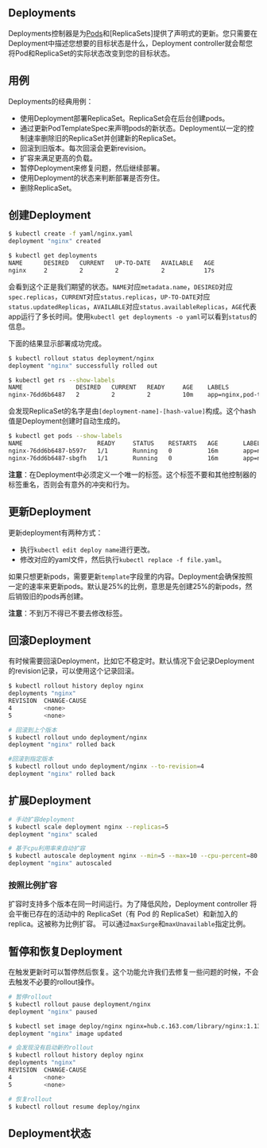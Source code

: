 ## Deployments

Deployments控制器是为[Pods](pod.md)和[ReplicaSets]提供了声明式的更新。您只需要在Deployment中描述您想要的目标状态是什么，Deployment controller就会帮您将Pod和ReplicaSet的实际状态改变到您的目标状态。

## 用例

Deployments的经典用例：

- 使用Deployment部署ReplicaSet。ReplicaSet会在后台创建pods。
- 通过更新PodTemplateSpec来声明pods的新状态。Deployment以一定的控制速率删除旧的ReplicaSet并创建新的ReplicaSet。
- 回滚到旧版本。每次回滚会更新revision。
- 扩容来满足更高的负载。
- 暂停Deployment来修复问题，然后继续部署。
- 使用Deployment的状态来判断部署是否夯住。
- 删除ReplicaSet。

## 创建Deployment

```bash
$ kubectl create -f yaml/nginx.yaml
deployment "nginx" created

$ kubectl get deployments
NAME      DESIRED   CURRENT   UP-TO-DATE   AVAILABLE   AGE
nginx     2         2         2            2           17s
```

会看到这个正是我们期望的状态。`NAME`对应`metadata.name`，`DESIRED`对应`spec.replicas`，`CURRENT`对应`status.replicas`，`UP-TO-DATE`对应`status.updatedReplicas`，`AVAILABLE`对应`status.availableReplicas`，`AGE`代表app运行了多长时间。使用`kubectl get deployments -o yaml`可以看到`status`的信息。

下面的结果显示部署成功完成。
```bash
$ kubectl rollout status deployment/nginx
deployment "nginx" successfully rolled out
```

```bash
$ kubectl get rs --show-labels
NAME               DESIRED   CURRENT   READY     AGE    LABELS
nginx-76dd6b6487   2         2         2         10m    app=nginx,pod-template-hash=3288262043
```

会发现ReplicaSet的名字是由`[deployment-name]-[hash-value]`构成。这个hash值是Deployment创建时自动生成的。

```bash
$ kubectl get pods --show-labels
NAME                     READY     STATUS    RESTARTS   AGE       LABELS
nginx-76dd6b6487-b597r   1/1       Running   0          16m       app=nginx,pod-template-hash=3288262043
nginx-76dd6b6487-sbgfh   1/1       Running   0          16m       app=nginx,pod-template-hash=3288262043
```

**注意**：在Deployment中必须定义一个唯一的标签。这个标签不要和其他控制器的标签重名，否则会有意外的冲突和行为。

## 更新Deployment

更新deployment有两种方式：

- 执行`kubectl edit deploy name`进行更改。
- 修改对应的yaml文件，然后执行`kubectl replace -f file.yaml`。

如果只想更新pods，需要更新`template`字段里的内容。Deployment会确保按照一定的速率来更新pods。默认是25%的比例，意思是先创建25%的新pods，然后销毁旧的pods再创建。

**注意**：不到万不得已不要去修改标签。

## 回滚Deployment

有时候需要回滚Deployment，比如它不稳定时。默认情况下会记录Deployment的revision记录，可以使用这个记录回滚。

```bash
$ kubectl rollout history deploy nginx
deployments "nginx"
REVISION  CHANGE-CAUSE
4         <none>
5         <none>

# 回滚到上个版本
$ kubectl rollout undo deployment/nginx
deployment "nginx" rolled back 

#回滚到指定版本
$ kubectl rollout undo deployment/nginx --to-revision=4
deployment "nginx" rolled back
```

## 扩展Deployment

```bash
# 手动扩容deployment
$ kubectl scale deployment nginx --replicas=5
deployment "nginx" scaled

# 基于cpu利用率来自动扩容
$ kubectl autoscale deployment nginx --min=5 --max=10 --cpu-percent=80
deployment "nginx" autoscaled
```

### 按照比例扩容

扩容时支持多个版本在同一时间运行。为了降低风险，Deployment controller 将会平衡已存在的活动中的 ReplicaSet（有 Pod 的 ReplicaSet）和新加入的 replica。这被称为比例扩容。
可以通过`maxSurge`和`maxUnavailable`指定比例。

## 暂停和恢复Deployment

在触发更新时可以暂停然后恢复。这个功能允许我们去修复一些问题的时候，不会去触发不必要的rollout操作。

```bash
# 暂停rollout
$ kubectl rollout pause deployment/nginx
deployment "nginx" paused

$ kubectl set image deploy/nginx nginx=hub.c.163.com/library/nginx:1.13.0
deployment "nginx" image updated

# 会发现没有启动新的rollout
$ kubectl rollout history deploy nginx
deployments "nginx"
REVISION  CHANGE-CAUSE
4         <none>
5         <none>

# 恢复rollout
$ kubectl rollout resume deploy/nginx
```

## Deployment状态
















